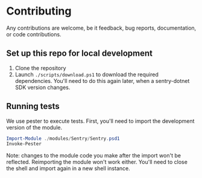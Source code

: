 # Contributing

Any contributions are welcome, be it feedback, bug reports, documentation, or code contributions.

## Set up this repo for local development

1. Clone the repository
2. Launch `./scripts/download.ps1` to download the required dependencies.
   You'll need to do this again later, when a sentry-dotnet SDK version changes.

## Running tests

We use pester to execute tests. First, you'll need to import the development version of the module.

```powershell
Import-Module ./modules/Sentry/Sentry.psd1
Invoke-Pester
```

Note: changes to the module code you make after the import won't be reflected.
Reimporting the module won't work either.
You'll need to close the shell and import again in a new shell instance.
